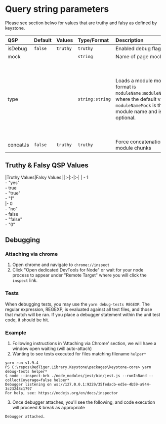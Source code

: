 # Query string parameters
Please see section belwo for values that are truthy and falsy as defined by keystone.

|QSP|Default|Values|Type/Format|Description|Example(s)|
|:-|:-|:-|:-|:-|:-|
|isDebug|`false`|`truthy`|`truthy`| Enabled debug flag|`isDebug=1`|
|mock|||`string`|Name of page mock to load|`mock=nameOfPageMock`|
|type|||`string:string`|Loads a module mock.  The format is `moduleName:moduleNameMock`, where the default value for `moduleNameMock` is the module name and is optional.|Mock name matches module name (both are equivalent)<br/><ul><li>`type=banner`</li><li>`type=banner:banner`</li></ul><br/>Mock name does not match module name.<ul><li>`type=banner:largeImageMock`</li><li>`type=banner:banneWithText`</li></ul>
concatJs|`false`|`truthy`|`truthy`|Force concatenation of JS module chunks|`concatJs=true`


## Truthy & Falsy QSP Values


|Truthy Values|Falsy Values|
|:-|:-|:-|
| - 1 <br/> - "yes" <br/> - true <br/> - "true" <br/> - "1" <br/>|- 0 <br/>  - "no" <br/> - false <br/> - "false" <br/> - "0" <br/>

## Debugging
### Attaching via chrome
1. Open chrome and navigate to `chrome://inspect`
2. Click "Open dedicated DevTools for Node" or wait for your node process to appear under "Remote Target" where you will click the `inspect` link.

### Tests
When debugging tests, you may use the `yarn debug-tests REGEXP`. The regular expression, REGEXP, is evaluated against all test files, and those that match will be ran.  If you place a debugger statement within the unit test code, it should be hit.

### Example
1. Following instructions in 'Attaching via Chrome' section, we will have a window open waiting (will auto-attach)
2. Wanting to see tests executed for files matching filename `helper*`

```
yarn run v1.9.4
PS C:\repos\RedTiger.Library.Keystone\packages\keystone-core> yarn debug-tests helper*
$ node --inspect-brk ./node_modules/jest/bin/jest.js --runInBand --collectCoverage=false helper*
Debugger listening on ws://127.0.0.1:9229/35fedacb-ed5e-4b59-a944-3c23248c1797
For help, see: https://nodejs.org/en/docs/inspector
```
3. Once debugger attaches, you'll see the following, and code execution will proceed & break as appropriate
```
Debugger attached.
```
